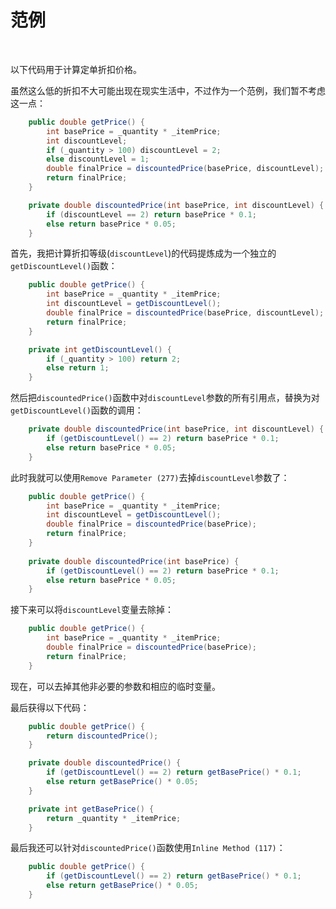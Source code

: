 # 范例

<br>

以下代码用于计算定单折扣价格。

虽然这么低的折扣不大可能出现在现实生活中，不过作为一个范例，我们暂不考虑这一点：

```java
    public double getPrice() {
        int basePrice = _quantity * _itemPrice;
        int discountLevel;
        if (_quantity > 100) discountLevel = 2;
        else discountLevel = 1;
        double finalPrice = discountedPrice(basePrice, discountLevel);
        return finalPrice;
    }

    private double discountedPrice(int basePrice, int discountLevel) {
        if (discountLevel == 2) return basePrice * 0.1;
        else return basePrice * 0.05;
    }
```

首先，我把计算折扣等级(`discountLevel`)的代码提炼成为一个独立的`getDiscountLevel()`函数：

```java
    public double getPrice() {
        int basePrice = _quantity * _itemPrice;
        int discountLevel = getDiscountLevel();
        double finalPrice = discountedPrice(basePrice, discountLevel);
        return finalPrice;
    }

    private int getDiscountLevel() {
        if (_quantity > 100) return 2;
        else return 1;
    }
```

然后把`discountedPrice()`函数中对`discountLevel`参数的所有引用点，替换为对`getDiscountLevel()`函数的调用：

```java
    private double discountedPrice(int basePrice, int discountLevel) {
        if (getDiscountLevel() == 2) return basePrice * 0.1;
        else return basePrice * 0.05;
    }
```

此时我就可以使用`Remove Parameter (277)`去掉`discountLevel`参数了： 

```java
    public double getPrice() {
        int basePrice = _quantity * _itemPrice;
        int discountLevel = getDiscountLevel();
        double finalPrice = discountedPrice(basePrice);
        return finalPrice;
    }
    
    private double discountedPrice(int basePrice) {
        if (getDiscountLevel() == 2) return basePrice * 0.1;
        else return basePrice * 0.05;
    }
```

接下来可以将`discountLevel`变量去除掉： 

```java
    public double getPrice() {
        int basePrice = _quantity * _itemPrice;
        double finalPrice = discountedPrice(basePrice);
        return finalPrice;
    }
```

现在，可以去掉其他非必要的参数和相应的临时变量。

最后获得以下代码：

```java
    public double getPrice() {
        return discountedPrice();
    }

    private double discountedPrice() {
        if (getDiscountLevel() == 2) return getBasePrice() * 0.1;
        else return getBasePrice() * 0.05;
    }

    private int getBasePrice() {
        return _quantity * _itemPrice;
    }
```

最后我还可以针对`discountedPrice()`函数使用`Inline Method (117)`：

```java
    public double getPrice() {
        if (getDiscountLevel() == 2) return getBasePrice() * 0.1;
        else return getBasePrice() * 0.05;
    }
```



<br>

